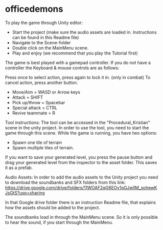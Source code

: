 # officedemons

To play the game through Unity editor:
- Start the project (make sure the audio assets are loaded in. Instructions can be found in this Readme file)
- Navigate to the Scene-folder
- Double click on the MainMenu scene.
- Play and enjoy (we recommend that you play the Tutorial first)


The game is best played with a gamepad controller. 
If you do not have a controller the Keyboard & mouse controls are as follows:

Press once to select action, press again to lock it in. (only in combat)
To cancel action, press another button.
- Move/Aim = WASD or Arrow keys
- Attack = SHIFT
- Pick up/throw = Spacebar
- Special attack = CTRL
- Revive teammate = R


Tool instructions:
The tool can be accessed in the "Procedural_Kristian" scene in the unity project.
In order to use the tool, you need to start the game through this scene. 
While the game is running, you have two options:
- Spawn one tile of terrain
- Spawn multiple tiles of terrain.

If you want to save your generated level, you press the pause button and drag your generated level from the inspector to the asset folder.
This saves it as a prefab.


Audio Assets:
In order to add the audio assets to the Unity project you need to download the soundbanks and SFX folders from this link:
https://drive.google.com/drive/folders/11WOAF2qG6EOy1qGJwllM_sohewKJsGtS?usp=sharing

In that Google drive folder there is an instruction Readme file, that explains how the assets should be added to the project.

The soundbanks load in through the MainMenu scene. So it is only possible to hear the sound, if you start through the MainMenu.
